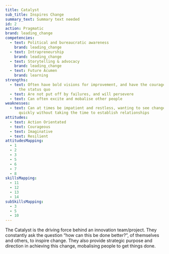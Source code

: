 ```yaml
---
title: Catalyst
sub_title: Inspires Change
summary_text: Summary text needed
id: 2
action: Pragmatic
brand: leading_change
competencies:
  - text: Political and bureaucratic awareness
    brand: leading_change
  - text: Intrapreneurship
    brand: leading_change
  - text: Storytelling & advocacy
    brand: leading_change
  - text: Future Acumen
    brand: learning
strengths:
  - text: Often have bold visions for improvement, and have the courage to challenge
      the status quo
  - text: Are not put off by failures, and will persevere
  - text: Can often excite and mobalise other people
weaknesses:
  - text: Can at times be impatient and restless, wanting to see change happen
      quickly without taking the time to establish relationships
attitudes:
  - text: Action Orientated
  - text: Courageous
  - text: Imaginative
  - text: Resilient
attitudesMapping:
  - 1
  - 2
  - 3
  - 5
  - 6
  - 7
  - 8
skillsMapping:
  - 11
  - 12
  - 13
  - 14
subSkillsMapping:
  - 3
  - 5
  - 10
---
```



The Catalyst is the driving force behind an innovation team/project. They constantly ask the question “how can this be done better?”, of themselves and others, to inspire change. They also provide strategic purpose and direction in achieving this change, mobalising people to get things done.
